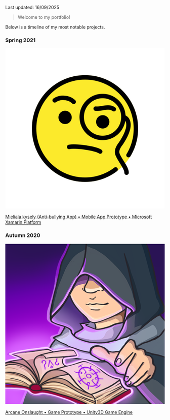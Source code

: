 <link rel="stylesheet" href="./style.css">

Last updated: 16/09/2025 

>Welcome to my portfolio!

Below is a timeline of my most notable projects.

### Spring 2021

<img class="logo" src="./images/mieliala_kysely_logo.png">

[Mieliala kysely (Anti-bullying App) • Mobile App Prototype • Microsoft Xamarin Platform](https://etex99.github.io/portfolio/mieliala_kysely)

<div style="clear:both;"></div>

### Autumn 2020

<img class="logo" src="./images/arcane_onslaught_logo.png">

[Arcane Onslaught • Game Prototype • Unity3D Game Engine](https://etex99.github.io/portfolio/arcane_onslaught)

<div style="clear:both;"></div>